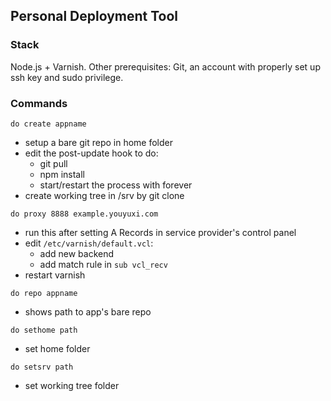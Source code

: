 ## Personal Deployment Tool

### Stack

Node.js + Varnish.
Other prerequisites: Git, an account with properly set up ssh key and sudo privilege.

### Commands

`do create appname`

- setup a bare git repo in home folder
- edit the post-update hook to do:
    - git pull
    - npm install
    - start/restart the process with forever
- create working tree in /srv by git clone

`do proxy 8888 example.youyuxi.com`

- run this after setting A Records in service provider's control panel
- edit `/etc/varnish/default.vcl`:
    - add new backend
    - add match rule in `sub vcl_recv`
- restart varnish

`do repo appname`

- shows path to app's bare repo

`do sethome path`

- set home folder

`do setsrv path`

- set working tree folder